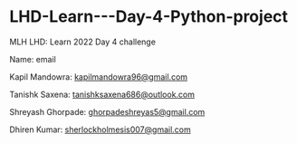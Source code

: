 # LHD-Learn---Day-4-Python-project
MLH LHD: Learn 2022 Day 4 challenge


Name:                              email

Kapil  Mandowra:                   kapilmandowra96@gmail.com

Tanishk Saxena:                    tanishksaxena686@outlook.com

Shreyash Ghorpade:                 ghorpadeshreyas5@gmail.com

Dhiren Kumar:                      sherlockholmesis007@gmail.com
